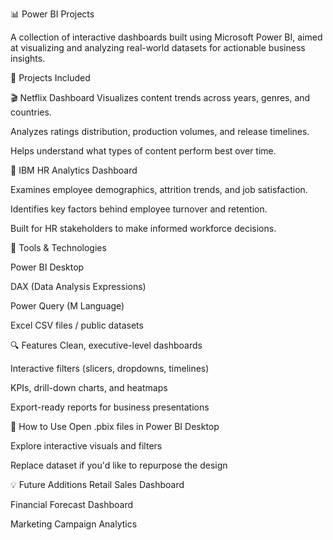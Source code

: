 📊 Power BI Projects

A collection of interactive dashboards built using Microsoft Power BI, aimed at visualizing and analyzing real-world datasets for actionable business insights.

📁 Projects Included

🎬 Netflix Dashboard
Visualizes content trends across years, genres, and countries.

Analyzes ratings distribution, production volumes, and release timelines.

Helps understand what types of content perform best over time.

🧠 IBM HR Analytics Dashboard

Examines employee demographics, attrition trends, and job satisfaction.

Identifies key factors behind employee turnover and retention.

Built for HR stakeholders to make informed workforce decisions.

🧰 Tools & Technologies

Power BI Desktop

DAX (Data Analysis Expressions)

Power Query (M Language)

Excel CSV files / public datasets

🔍 Features
Clean, executive-level dashboards

Interactive filters (slicers, dropdowns, timelines)

KPIs, drill-down charts, and heatmaps

Export-ready reports for business presentations

📎 How to Use
Open .pbix files in Power BI Desktop

Explore interactive visuals and filters

Replace dataset if you'd like to repurpose the design

💡 Future Additions
Retail Sales Dashboard

Financial Forecast Dashboard

Marketing Campaign Analytics
